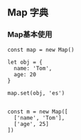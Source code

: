 ## Map 字典

### Map基本使用

```
const map = new Map()

let obj = {
  name: 'Tom',
  age: 20
}

map.set(obj, 'es')


const m = new Map([
  ['name', 'Tom'],
  ['age', 25]
])
```

